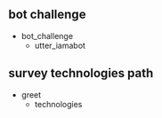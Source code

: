 ## bot challenge
* bot_challenge
  - utter_iamabot

## survey technologies path
* greet
    - technologies
